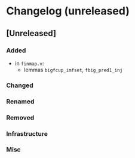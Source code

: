 # Changelog (unreleased)

## [Unreleased]

### Added

- in `finmap.v`:
  + lemmas `bigfcup_imfset`, `fbig_pred1_inj`

### Changed

### Renamed

### Removed

### Infrastructure

### Misc
